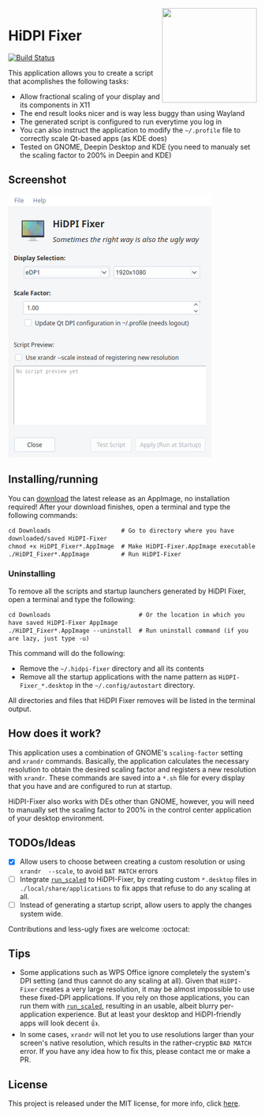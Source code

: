 <a href="#">
    <img width="192px" height="192px" src="https://upload.wikimedia.org/wikipedia/commons/a/ab/X11.png" align="right" />
</a>

# HiDPI Fixer

[![Build Status](https://api.travis-ci.org/alex-spataru/HiDPI-Fixer.svg?branch=master)](https://travis-ci.org/alex-spataru/HiDPI-Fixer)

This application allows you to create a script that acomplishes the following tasks:
- Allow fractional scaling of your display and its components in X11
- The end result looks nicer and is way less buggy than using Wayland
- The generated script is configured to run everytime you log in
- You can also instruct the application to modify the `~/.profile` file to correctly scale Qt-based apps (as KDE does)
- Tested on GNOME, Deepin Desktop and KDE (you need to manualy set the scaling factor to 200% in Deepin and KDE)

## Screenshot

![Screenshot of HiDPI-Fixer running under Manjaro Deepin](etc/screenshot.png) 

## Installing/running

You can [download](https://github.com/alex-spataru/HiDPI-Fixer/releases/latest) the latest release as an AppImage, no installation required!
After your download finishes, open a terminal and type the following commands:

    cd Downloads                    # Go to directory where you have downloaded/saved HiDPI-Fixer
    chmod +x HiDPI_Fixer*.AppImage  # Make HiDPI-Fixer.AppImage executable
    ./HiDPI_Fixer*.AppImage         # Run HiDPI-Fixer
    
### Uninstalling

To remove all the scripts and startup launchers generated by HiDPI Fixer, open a terminal and type the following:

    cd Downloads                         # Or the location in which you have saved HiDPI-Fixer AppImage
    ./HiDPI_Fixer*.AppImage --uninstall  # Run uninstall command (if you are lazy, just type -u)
    
This command will do the following:
- Remove the `~/.hidpi-fixer` directory and all its contents
- Remove all the startup applications with the name pattern as `HiDPI-Fixer_*.desktop` in the `~/.config/autostart` directory.

All directories and files that HiDPI Fixer removes will be listed in the terminal output.

## How does it work?

This application uses a combination of GNOME's `scaling-factor` setting and `xrandr` commands. Basically, the application calculates the necessary resolution to obtain the desired scaling factor and registers a new resolution with `xrandr`. These commands are saved into a `*.sh` file for every display that you have and are configured to run at startup. 

HiDPI-Fixer also works with DEs other than GNOME, however, you will need to manually set the scaling factor to 200% in the control center application of your desktop environment.

## TODOs/Ideas

- [x] Allow users to choose between creating a custom resolution or using `xrandr 
--scale`, to avoid `BAT MATCH` errors
- [ ] Integrate [`run_scaled`](https://github.com/kaueraal/run_scaled/) to HiDPI-Fixer, by creating custom `*.desktop` files in `./local/share/applications` to fix apps that refuse to do any scaling at all.
- [ ] Instead of generating a startup script, allow users to apply the changes system wide.

Contributions and less-ugly fixes are welcome :octocat:

## Tips

- Some applications such as WPS Office ignore completely the system's DPI setting (and thus cannot do any scaling at all). Given that `HiDPI-Fixer` creates a very large resolution, it may be almost impossible to use these fixed-DPI applications. If you rely on those applications, you can run them with [`run_scaled`](https://github.com/kaueraal/run_scaled/), resulting in an usable, albeit blurry per-application experience. But at least your desktop and HiDPI-friendly apps will look decent :+1:.
- In some cases, `xrandr` will not let you to use resolutions larger than your screen's native resolution, which results in the rather-cryptic `BAD MATCH` error. If you have any idea how to fix this, please contact me or make a PR.

## License

This project is released under the MIT license, for more info, click [here](LICENSE.md).

